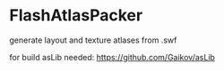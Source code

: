 # FlashAtlasPacker
generate layout and texture atlases from .swf

for build asLib needed:
https://github.com/Gaikov/asLib
